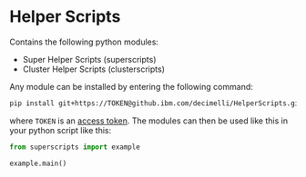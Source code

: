 # Helper Scripts

Contains the following python modules:
- Super Helper Scripts (superscripts)
- Cluster Helper Scripts (clusterscripts)

Any module can be installed by entering the following command:
```bash
pip install git+https://TOKEN@github.ibm.com/decimelli/HelperScripts.git
```
where `TOKEN` is an [access token](https://github.ibm.com/settings/tokens).
The modules can then be used like this in your python script like this:
```python
from superscripts import example

example.main()
```